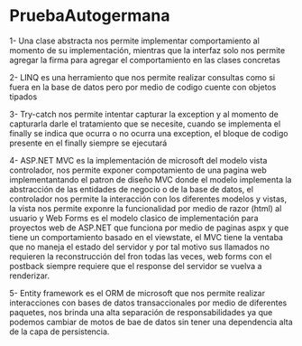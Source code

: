 # PruebaAutogermana

1- Una clase abstracta nos permite implementar comportamiento al momento de su implementación, mientras que la interfaz solo nos permite agregar la firma para agregar el comportamiento en las clases concretas

2- LINQ es una herramiento que nos permite realizar consultas como si fuera en la base de datos pero por medio de codigo cuente con objetos tipados

3- Try-catch nos permite intentar capturar la exception y al momento de capturarla darle el tratamiento que se necesite, cuando se implementa el finally se indica que ocurra o no ocurra una exception, el bloque de codigo presente en el finally siempre se ejecutará

4- ASP.NET MVC es la implementación de microsoft del modelo vista controlador, nos permite exponer compotamiento de una pagina web implementantando el patron de diseño MVC donde el modelo implementa la abstracción de las entidades de negocio o de la base de datos, el controlador nos permite la interacción con los diferentes modelos y vistas, la vista nos permite exponre la funcionalidad por medio de razor (html) al usuario y Web Forms es el modelo clasico de implementación para proyectos web de ASP.NET que funciona por medio de paginas aspx y que tiene un comportamiento basado en el viewstate, el MVC tiene la ventaba que no maneja el estado del servidor y por tal motivo sus llamados no requieren la reconstrucción del fron todas las veces, web forms con el postback siempre requiere que el response del servidor se vuelva a renderizar.

5- Entity framework es el ORM de microsoft que nos permite realizar interacciones con bases de datos transaccionales por medio de diferentes paquetes, nos brinda una alta separación de responsabilidades ya que podemos cambiar de motos de bae de datos sin tener una dependencia alta de la capa de persistencia.
